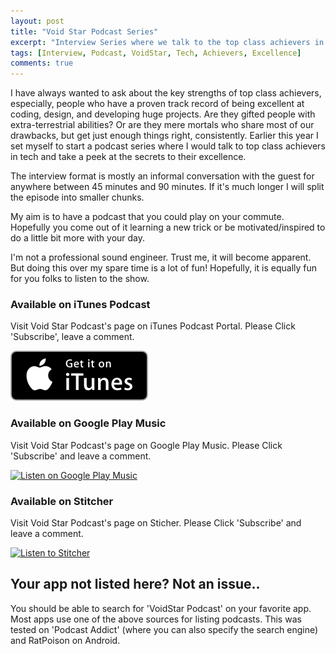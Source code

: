 ```yaml
---
layout: post
title: "Void Star Podcast Series"
excerpt: "Interview Series where we talk to the top class achievers in tech"
tags: [Interview, Podcast, VoidStar, Tech, Achievers, Excellence]
comments: true
---
```


I have always wanted to ask about the key strengths of top class achievers, especially, people who have a proven track record of being excellent at coding, design, and developing huge projects. Are they gifted people with extra-terrestrial abilities?
Or are they mere mortals who share most of our drawbacks, but get just enough things right, consistently.
Earlier this year I set myself to start a podcast series where I would talk to top class achievers in tech and take a peek at the secrets to their excellence.

The interview format is mostly an informal conversation with the guest for anywhere between 45 minutes and 90 minutes.
If it's much longer I will split the episode into smaller chunks.

My aim is to have a podcast that you could play on your commute. Hopefully you come out of it learning a new trick or be motivated/inspired to do a little bit more with your day.

I'm not a professional sound engineer. Trust me, it will become apparent. But doing this over my spare time is a lot of fun! Hopefully, it is equally fun for you folks to listen to the show.

### Available on iTunes Podcast
Visit Void Star Podcast's page on iTunes Podcast Portal. Please Click 'Subscribe', leave a comment.

[![Get it iTunes](/images/itunes.svg)](https://itunes.apple.com/us/podcast/voidstar-podcast/id1332549527)

### Available on Google Play Music
Visit Void Star Podcast's page on Google Play Music. Please Click 'Subscribe' and leave a comment.

<div>
<a href='https://playmusic.app.goo.gl/?ibi=com.google.PlayMusic&amp;isi=691797987&amp;ius=googleplaymusic&amp;apn=com.google.android.music&amp;link=https://play.google.com/music/m/I46jz5f2f345iw4a5kw3umtbela?t%3DVoidStar_Podcast%26pcampaignid%3DMKT-na-all-co-pr-mu-pod-16' rel='nofollow'><img width='125px' alt='Listen on Google Play Music' src='https://play.google.com/intl/en_us/badges-music/images/badges/en_badge_web_music.png'/></a>
</div>

### Available on Stitcher
Visit Void Star Podcast's page on Sticher. Please Click 'Subscribe' and leave a comment.

<div>
<a href="https://www.stitcher.com/s?fid=162759&refid=stpr"><img src="https://secureimg.stitcher.com/promo.assets/stitcher-banner-180x120.jpg" width="180" height="120" alt="Listen to Stitcher"></a>
</div>


## Your app not listed here? Not an issue..
You should be able to search for 'VoidStar Podcast' on your favorite app.
Most apps use one of the above sources for listing podcasts. This was tested on
'Podcast Addict' (where you can also specify the search engine) and RatPoison on Android.
